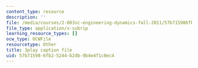 ```yaml
---
content_type: resource
description: ''
file: /media/courses/2-003sc-engineering-dynamics-fall-2011/57b715986fb25244b2db9b4e4f1c0ec4_fK9AGvLf3yw.vtt
file_type: application/x-subrip
learning_resource_types: []
ocw_type: OCWFile
resourcetype: Other
title: 3play caption file
uid: 57b71598-6fb2-5244-b2db-9b4e4f1c0ec4
---
```

